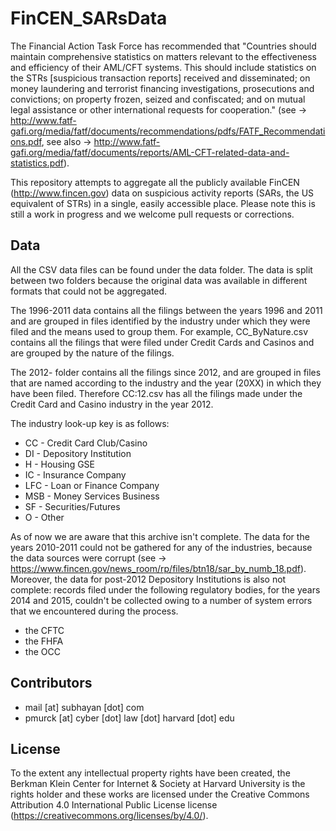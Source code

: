 # FinCEN_SARsData

The Financial Action Task Force has recommended that "Countries should maintain comprehensive statistics on matters relevant to the effectiveness and efficiency of their AML/CFT systems. This should include statistics on the STRs [suspicious transaction reports] received and disseminated; on money laundering and terrorist financing investigations, prosecutions and convictions; on property frozen, seized and confiscated; and on mutual legal assistance or other international requests for cooperation." (see -> http://www.fatf-gafi.org/media/fatf/documents/recommendations/pdfs/FATF_Recommendations.pdf, see also -> http://www.fatf-gafi.org/media/fatf/documents/reports/AML-CFT-related-data-and-statistics.pdf).

This repository attempts to aggregate all the publicly available FinCEN (http://www.fincen.gov) data on suspicious activity reports (SARs, the US equivalent of STRs) in a single, easily accessible place. Please note this is still a work in progress and we welcome pull requests or corrections.

## Data

All the CSV data files can be found under the data folder. The data is split between two folders because the original data was available in different formats that could not be aggregated.

The 1996-2011 data contains all the filings between the years 1996 and 2011 and are grouped in files identified by the industry under which they were filed and the means used to group them. For example, CC_ByNature.csv contains all the filings that were filed under Credit Cards and Casinos and are grouped by the nature of the filings.

The 2012- folder contains all the filings since 2012, and are grouped in files that are named according to the industry and the year (20XX) in which they have been filed. Therefore CC:12.csv has all the filings made under the Credit Card and Casino industry in the year 2012.

The industry look-up key is as follows:

 - CC - Credit Card Club/Casino
 - DI - Depository Institution
 - H - Housing GSE
 - IC - Insurance Company
 - LFC - Loan or Finance Company
 - MSB - Money Services Business
 - SF - Securities/Futures
 - O -  Other

As of now we are aware that this archive isn't complete. The data for the years 2010-2011 could not be gathered for any of the industries, because the data sources were corrupt (see -> https://www.fincen.gov/news_room/rp/files/btn18/sar_by_numb_18.pdf). Moreover, the data for post-2012 Depository Institutions is also not complete: records filed under the following regulatory bodies, for the years 2014 and 2015, couldn't be collected owing to a number of system errors that we encountered during the process.

 - the CFTC
 - the FHFA
 - the OCC

## Contributors

 - mail [at] subhayan [dot] com
 - pmurck [at] cyber [dot] law [dot] harvard [dot] edu

## License

To the extent any intellectual property rights have been created, the Berkman Klein Center for Internet & Society at Harvard University is the rights holder and these works are licensed under the Creative Commons Attribution 4.0 International Public License license (https://creativecommons.org/licenses/by/4.0/).
